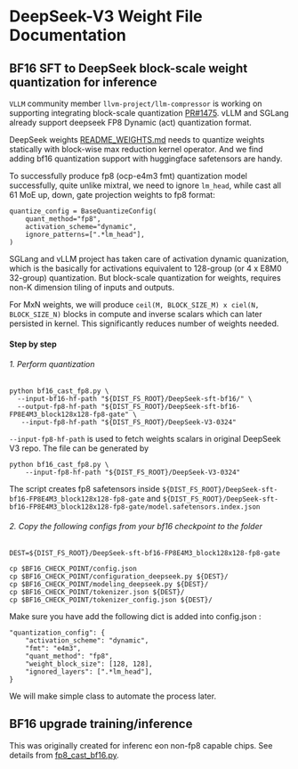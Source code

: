 # DeepSeek-V3 Weight File Documentation


## BF16 SFT to DeepSeek block-scale weight quantization for inference

`VLLM` community member `llvm-project/llm-compressor` is working on supporting integrating block-scale quantization [PR#1475](https://github.com/vllm-project/llm-compressor/issues/1475). vLLM and SGLang already support deepseek FP8 Dynamic (act) quantization format.

DeepSeek weights [README_WEIGHTS.md](../README_WEIGHTS.md) needs to quantize weights statically with block-wise max reduction kernel operator. And we find adding bf16 quantization support with huggingface safetensors are handy.

To successfully produce fp8 (ocp-e4m3 fmt) quantization model successfully, quite unlike mixtral, we need to ignore `lm_head`, while cast all 61 MoE up, down, gate projection weights to fp8 format:


```
quantize_config = BaseQuantizeConfig(
    quant_method="fp8",
    activation_scheme="dynamic",
    ignore_patterns=[".*lm_head"],
)
```

SGLang and vLLM project has taken care of activation dynamic quanization, which is the basically for activations equivalent to 128-group (or 4 x E8M0 32-group) quantization. But block-scale quantization for weights, requires non-K dimension tiling of inputs and outputs.

For MxN weights, we will produce `ceil(M, BLOCK_SIZE_M) x ciel(N, BLOCK_SIZE_N)` blocks in compute and inverse scalars which can later persisted in kernel. This significantly reduces number of weights needed.

#### Step by step

###### 1. Perform quantization

```
python bf16_cast_fp8.py \
  --input-bf16-hf-path "${DIST_FS_ROOT}/DeepSeek-sft-bf16/" \
  --output-fp8-hf-path "${DIST_FS_ROOT}/DeepSeek-sft-bf16-FP8E4M3_block128x128-fp8-gate" \
   --input-fp8-hf-path "${DIST_FS_ROOT}/DeepSeek-V3-0324"
```

`--input-fp8-hf-path` is used to fetch weights scalars in original DeepSeek V3 repo. The file can be generated by

```
python bf16_cast_fp8.py \
	--input-fp8-hf-path "${DIST_FS_ROOT}/DeepSeek-V3-0324"
```

The script creates fp8 safetensors inside `${DIST_FS_ROOT}/DeepSeek-sft-bf16-FP8E4M3_block128x128-fp8-gate` and `${DIST_FS_ROOT}/DeepSeek-sft-bf16-FP8E4M3_block128x128-fp8-gate/model.safetensors.index.json`

###### 2. Copy the following configs from your bf16 checkpoint to the folder

```
DEST=${DIST_FS_ROOT}/DeepSeek-sft-bf16-FP8E4M3_block128x128-fp8-gate

cp $BF16_CHECK_POINT/config.json
cp $BF16_CHECK_POINT/configuration_deepseek.py ${DEST}/
cp $BF16_CHECK_POINT/modeling_deepseek.py ${DEST}/
cp $BF16_CHECK_POINT/tokenizer.json ${DEST}/
cp $BF16_CHECK_POINT/tokenizer_config.json ${DEST}/
```

Make sure you have add the following dict is added into config.json :

```
"quantization_config": {
    "activation_scheme": "dynamic",
    "fmt": "e4m3",
    "quant_method": "fp8",
    "weight_block_size": [128, 128],
    "ignored_layers": [".*lm_head"],
}
```

We will make simple class to automate the process later.

## BF16 upgrade training/inference

This was originally created for inferenc eon non-fp8 capable chips. See details from [fp8_cast_bf16.py](./fp8_cast_bf16.py).
